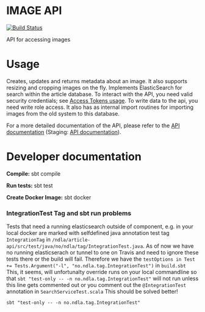 # IMAGE API 
[![Build Status](https://travis-ci.org/NDLANO/image-api.svg?branch=master)](https://travis-ci.org/NDLANO/image-api)

API for accessing images

# Usage
Creates, updates and returns metadata about an image. It also supports resizing and cropping images on the fly.
Implements ElasticSearch for search within the article database.
To interact with the API, you need valid security credentials; see [Access Tokens usage](https://github.com/NDLANO/auth/blob/master/README.md).
To write data to the api, you need write role access.
It also has as internal import routines for importing images from the old system to this database.

For a more detailed documentation of the API, please refer to the [API documentation](https://api.ndla.no) (Staging: [API documentation](https://staging.api.ndla.no)).

# Developer documentation

**Compile:** sbt compile

**Run tests:** sbt test

**Create Docker Image:** sbt docker

### IntegrationTest Tag and sbt run problems
Tests that need a running elasticsearch outside of component, e.g. in your local docker are marked with selfdefined java
annotation test tag  ```IntegrationTag``` in ```/ndla/article-api/src/test/java/no/ndla/tag/IntegrationTest.java```. 
As of now we have no running elasticserach or tunnel to one on Travis and need to ignore these tests there or the build will fail. 
Therefore we have the ```testOptions in Test += Tests.Argument("-l", "no.ndla.tag.IntegrationTest")``` in ```build.sbt```  
This, it seems, will unfortunalty override runs on your local commandline so that ```sbt "test-only -- -n no.ndla.tag.IntegrationTest"```
 will not run unless this line gets commented out or you comment out the ```@IntegrationTest``` annotation in ```SearchServiceTest.scala```
 This should be solved better!

    sbt "test-only -- -n no.ndla.tag.IntegrationTest"

